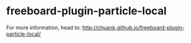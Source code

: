 # freeboard-plugin-particle-local
For more information, head to: http://chuank.github.io/freeboard-plugin-particle-local/
